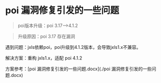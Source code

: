 # poi 漏洞修复引发的一些问题



> poi版本升级：poi 3.17-->4.1.2 

> 升级原因：poi 3.17 存在漏洞



遇到问题：jxls依赖poi，poi升级到4.1.2版本，会导致jxls1.x不兼容。

解决方案：重构 jxls1.x，适配 poi 4.1.2

方案参考：[poi 漏洞修复引发的一些问题.docx](./poi 漏洞修复引发的一些问题.docx)

